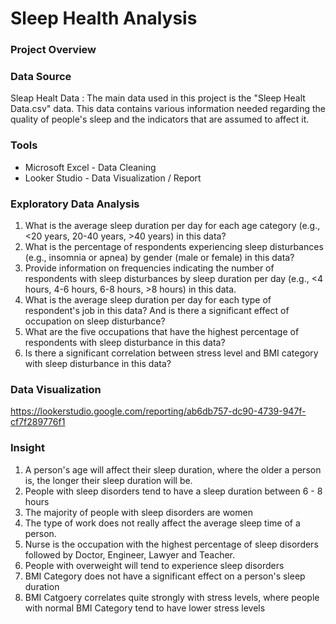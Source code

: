 # Sleep Health Analysis

### Project Overview


### Data Source

Sleap Healt Data : The main data used in this project is the "Sleep Healt Data.csv" data. This data contains various information needed regarding the quality of people's sleep and the indicators that are assumed to affect it.

### Tools

- Microsoft Excel - Data Cleaning
- Looker Studio - Data Visualization / Report


### Exploratory Data Analysis

1. What is the average sleep duration per day for each age category (e.g., <20 years, 20-40 years, >40 years) in this data?
2. What is the percentage of respondents experiencing sleep disturbances (e.g., insomnia or apnea) by gender (male or female) in this data?
3. Provide information on frequencies indicating the number of respondents with sleep disturbances by sleep duration per day (e.g., <4 hours, 4-6 hours, 6-8 hours, >8 hours) in this data.
4. What is the average sleep duration per day for each type of respondent's job in this data? And is there a significant effect of occupation on sleep disturbance?
5. What are the five occupations that have the highest percentage of respondents with sleep disturbance in this data?
6. Is there a significant correlation between stress level and BMI category with sleep disturbance in this data?


### Data Visualization

https://lookerstudio.google.com/reporting/ab6db757-dc90-4739-947f-cf7f289776f1

### Insight 

1. A person's age will affect their sleep duration, where the older a person is, the longer their sleep duration will be.
2. People with sleep disorders tend to have a sleep duration between 6 - 8 hours
3. The majority of people with sleep disorders are women
4. The type of work does not really affect the average sleep time of a person.
5. Nurse is the occupation with the highest percentage of sleep disorders followed by Doctor, Engineer, Lawyer and Teacher.
6. People with overweight will tend to experience sleep disorders
7. BMI Category does not have a significant effect on a person's sleep duration
8. BMI Catgoery correlates quite strongly with stress levels, where people with normal BMI Category tend to have lower stress levels 


